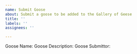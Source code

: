 ```yaml
---
name: Submit Goose
about: Submit a goose to be added to the Gallery of Geese
title: ''
labels: ''
assignees: ''

---
```


Goose Name:
Goose Description:
Goose Submittor:
